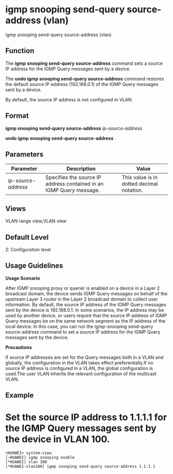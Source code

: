 igmp snooping send-query source-address (vlan)
==============================================

igmp snooping send-query source-address (vlan)

Function
--------



The **igmp snooping send-query source-address** command sets a source IP address for the IGMP Query messages sent by a device.

The **undo igmp snooping send-query source-address** command restores the default source IP address (192.168.0.1) of the IGMP Query messages sent by a device.



By default, the source IP address is not configured in VLAN.


Format
------

**igmp snooping send-query source-address** *ip-source-address*

**undo igmp snooping send-query source-address**


Parameters
----------

| Parameter | Description | Value |
| --- | --- | --- |
| *ip-source-address* | Specifies the source IP address contained in an IGMP Query message. | This value is in dotted decimal notation. |



Views
-----

VLAN range view,VLAN view


Default Level
-------------

2: Configuration level


Usage Guidelines
----------------

**Usage Scenario**

After IGMP snooping proxy or querier is enabled on a device in a Layer 2 broadcast domain, the device sends IGMP Query messages on behalf of the upstream Layer 3 router in the Layer 2 broadcast domain to collect user information. By default, the source IP address of the IGMP Query messages sent by the device is 192.168.0.1. In some scenarios, the IP address may be used by another device, or users require that the source IP address of IGMP Query messages be on the same network segment as the IP address of the local device. In this case, you can run the igmp-snooping send-query source-address command to set a source IP address for the IGMP Query messages sent by the device.

**Precautions**



If source IP addresses are set for the Query messages both in a VLAN and globally, the configuration in the VLAN takes effect preferentially.If no source IP address is configured in a VLAN, the global configuration is used.The user VLAN inherits the relevant configuration of the multicast VLAN.




Example
-------

# Set the source IP address to 1.1.1.1 for the IGMP Query messages sent by the device in VLAN 100.
```
<HUAWEI> system-view
[~HUAWEI] igmp snooping enable
[*HUAWEI] vlan 100
[*HUAWEI-vlan100] igmp snooping send-query source-address 1.1.1.1

```